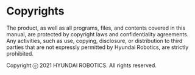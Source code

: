 # Copyrights

The product, as well as all programs, files, and contents covered in this manual, are protected by copyright laws and confidentiality agreements. Any activities, such as use, copying, disclosure, or distribution to third parties that are not expressly permitted by Hyundai Robotics, are strictly prohibited.

Copyright ⓒ 2021 HYUNDAI ROBOTICS. All rights reserved.



